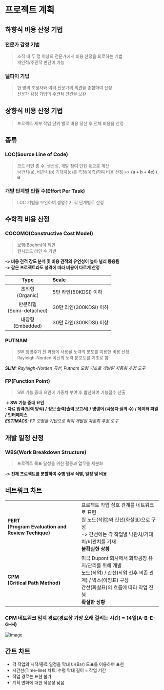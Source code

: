 # 프로젝트 계획
## 하향식 비용 산정 기법
### 전문가 감정 기법
  > 조직 내 두 명 이상의 전문가에게 비용 산정을 의로하는 기법<br>
  > 개인적/주관적 판단이 가능
### 델파이 기법
  > 한 명의 조정자와 여러 전문가의 의견을 종합하여 산정<br>
  > 전문가 감정 기법의 주관적 편견을 보완
## 상향식 비용 산정 기법
  > 프로젝트 세부 작업 단위 별로 비용 정산 후 전체 비용을 산정
## 종류
### LOC(Source Line of Code)
  > 코드 라인 총 수, 생산성, 개발 참여 인원 등으로 계산<br>
  > 낙관치(a), 비관치(b) 기대치(c)를 측정(예측)하여 비용 산정 => **(a + b + 4c) / 6**
### 개발 단계별 인월 수(Effort Per Task)
  > LOC 기법을 보완하여 생명주기 각 단계별로 산정
## 수학적 비용 산정
### COCOMO(Constructive Cost Model)
  > 보헴(Boehm)이 제안<br>원시코드 라인 수 기반
  
  **-> 비용 견적 강도 분석 및 비용 견적의 유연성이 높아 널리 통용됨**<br>
  **-> 같은 프로젝트라도 성격에 따라 비용이 다르게 산정**<br>

|Type|Scale|
|:-:|:-|
|조직형<br>(Organic)|5만 라인(50KDSI) 이하|
|반분리형<br>(Semi-detached)|30만 라인(300KDSI) 이하|
|내장형<br>(Embedded)|30만 라인(300KDSI) 이상|
### PUTNAM
  > SW 생명주기 전 과정에 사용될 노력의 분포를 이용한 비용 산정<br>
  > Rayleigh-Norden 곡선의 노력 분포도를 기초로 함
  
  ***SLIM**: Rayleigh-Norden 곡선, Putnam 모형 기초로 개발된 자동화 추정 도구*
### FP(Function Point)
  > SW 기능 증대 요인에 가중치 부여 후 합산하여 기능점수 산출

  **-> SW 기능 증대 요인<br>: 자료 입력(입력 양식) / 정보 출력(출력 보고서) / 명령어 (사용자 질의 수) / 데이터 파일 / 인터페이스**<br>
  ***ESTIMACS**: FP 모형을 기반으로 하여 개발된 자동화 추정 도구*
## 개발 일정 산정
### WBS(Work Breakdown Structure)
  > 프로젝트 목표 달성을 위한 활동과 업무를 세분화

  **-> 전체 프로젝트를 분할하여 수행 업무 식별, 일정 및 비용**
## 네트워크 차트
|||
|:-|:-|
|**PERT<br>(Program Evaluation and Review Techique)**|프로젝트 작업 상호 관계를 네트워크로 표현<br>원 노드(작업)와 간선(화살표)으로 구성<br>-> 간선에는 각 작업별 낙관치/기대치/비관치를 기재<br>**불확실한 상황**|
|**CPM<br>(Critical Path Method)**|미국 Dupont 회사에서 화학공장 유지/관리를 위해 개발<br>노드(작업) / 간선(작업 전후 의존 관계) / 박스(이정표) 구성<br>간선(화살표)의 흐름에 따라 작업 진행<br>**확실한 상황**|

### CPM 네트워크 임계 경로(경로상 가장 오래 걸리는 시간) = 14일(A-B-E-G-H) 
![image](https://github.com/user-attachments/assets/10defaf7-0364-4c94-b884-587fe3f569a3)
## 간트 차트
- 각 작업의 시작/종료 일정을 막대 바(Bar) 도표를 이용하여 표현
- 시간선(Time-line) 차트: 수평 막대 길이 = 작업 기간
- 작업 경로는 표현 불가
- 계획 변화에 대한 적응성 낮음
